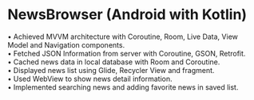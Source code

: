 # NewsBrowser (Android with Kotlin)

•	Achieved MVVM architecture with Coroutine, Room, Live Data, View Model and Navigation components.  
•	Fetched JSON Information from server with Coroutine, GSON, Retrofit.  
•	Cached news data in local database with Room and Coroutine.  
•	Displayed news list using Glide, Recycler View and fragment.  
•	Used WebView to show news detail information.  
•	Implemented searching news and adding favorite news in saved list.   
